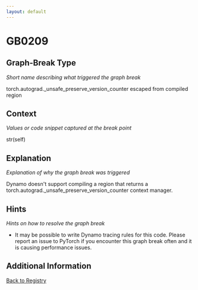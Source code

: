 ```yaml
---
layout: default
---
```

# GB0209

## Graph-Break Type
*Short name describing what triggered the graph break*

torch.autograd._unsafe_preserve_version_counter escaped from compiled region

## Context
*Values or code snippet captured at the break point*

str(self)

## Explanation
*Explanation of why the graph break was triggered*

Dynamo doesn't support compiling a region that returns a torch.autograd._unsafe_preserve_version_counter context manager.

## Hints
*Hints on how to resolve the graph break*

- It may be possible to write Dynamo tracing rules for this code. Please report an issue to PyTorch if you encounter this graph break often and it is causing performance issues.


## Additional Information

<!-- ADDITIONAL INFORMATION START - Add custom information below this line -->

<!-- ADDITIONAL INFORMATION END -->

[Back to Registry](../index.html)
